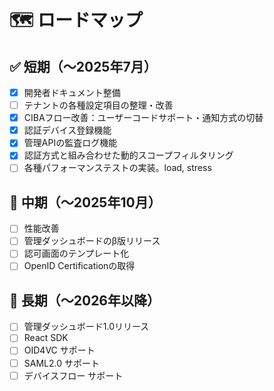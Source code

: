 # 🗺️ ロードマップ

## ✅ 短期（〜2025年7月）
- [x] 開発者ドキュメント整備
- [ ] テナントの各種設定項目の整理・改善
- [x] CIBAフロー改善：ユーザーコードサポート・通知方式の切替
- [x] 認証デバイス登録機能
- [x] 管理APIの監査ログ機能
- [x] 認証方式と組み合わせた動的スコープフィルタリング
- [ ] 各種パフォーマンステストの実装。load, stress

## 🚧 中期（〜2025年10月）
- [ ] 性能改善
- [ ] 管理ダッシュボードのβ版リリース
- [ ] 認可画面のテンプレート化
- [ ] OpenID Certificationの取得

## 🌱 長期（〜2026年以降）
- [ ] 管理ダッシュボード1.0リリース
- [ ] React SDK
- [ ] OID4VC サポート
- [ ] SAML2.0 サポート
- [ ] デバイスフロー サポート
